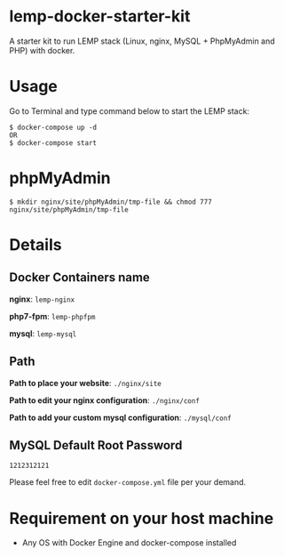 # lemp-docker-starter-kit

A starter kit to run LEMP stack (Linux, nginx, MySQL + PhpMyAdmin and PHP) with docker.

# Usage

Go to Terminal and type command below to start the LEMP stack:

```
$ docker-compose up -d
OR
$ docker-compose start
```

# phpMyAdmin
```
$ mkdir nginx/site/phpMyAdmin/tmp-file && chmod 777 nginx/site/phpMyAdmin/tmp-file
```

# Details

## Docker Containers name

**nginx**: `lemp-nginx`

**php7-fpm**: `lemp-phpfpm`

**mysql**: `lemp-mysql`

## Path

**Path to place your website**: `./nginx/site`

**Path to edit your nginx configuration**: `./nginx/conf`

**Path to add your custom mysql configuration**: `./mysql/conf`

## MySQL Default Root Password

`1212312121`

Please feel free to edit `docker-compose.yml` file per your demand.

# Requirement on your host machine

- Any OS with Docker Engine and docker-compose installed

